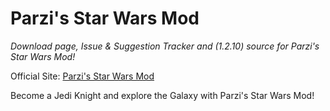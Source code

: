 # Parzi's Star Wars Mod
*Download page, Issue & Suggestion Tracker and (1.2.10) source for Parzi's Star Wars Mod!*

Official Site: [Parzi's Star Wars Mod](http://www.parzivail.com/mods/tswm)

Become a Jedi Knight and explore the Galaxy with Parzi's Star Wars Mod!
